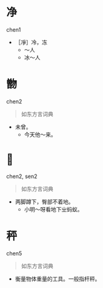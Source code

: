 # 净
chen1
- ［凈］冷，冻
  - ～人
  - 冰～人

# 朆
chen2
> 如东方言词典
- 未曾。
  - 今天他～来。

# 𨀛
chen2, sen2
> 如东方言词典
- 两脚蹲下，臀部不着地。
  - 小明～呀看地下㞢蚂蚁。

# 秤
chen5
> 如东方言词典
- 衡量物体重量的工具。一般指杆秤。
